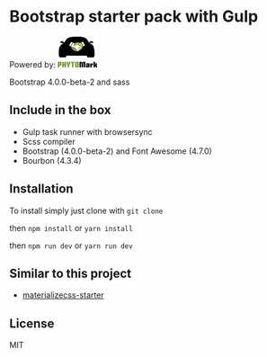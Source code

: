 # Bootstrap starter pack with Gulp
Powered by: 
![phytomark](phytomark.png)

Bootstrap 4.0.0-beta-2 and sass

## Include in the box
- Gulp task runner with browsersync
- Scss compiler
- Bootstrap (4.0.0-beta-2) and Font Awesome (4.7.0)
- Bourbon (4.3.4)

## Installation
To install simply just clone with `git clone`

then `npm install` or `yarn install`

then `npm run dev` or `yarn run dev`


## Similar to this project
- [materializecss-starter](https://github.com/superoo7/materializecss-starter)

## License
MIT
